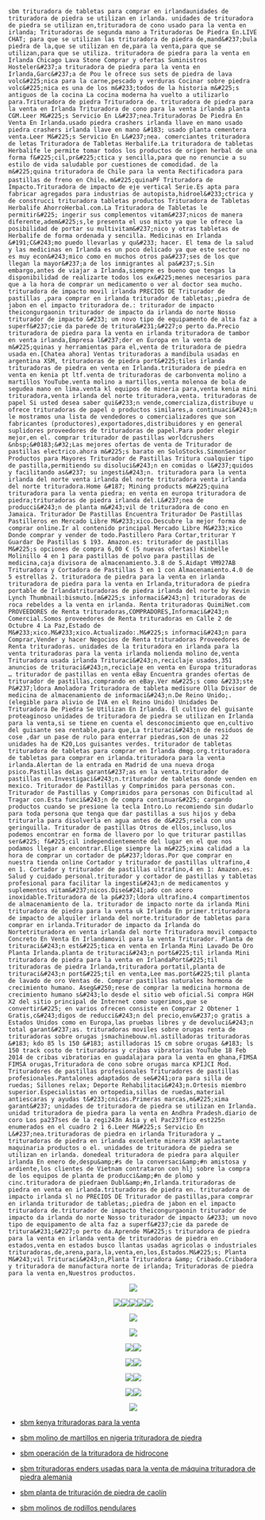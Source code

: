 
```
sbm trituradora de tabletas para comprar en irlandaunidades de trituradora de piedra se utilizan en irlanda. unidades de trituradora de piedra se utilizan en,trituradora de cono usado para la venta en irlanda; Trituradoras de segunda mano a Trituradoras De Piedra En.LIVE CHAT; para que se utilizan las trituradora de piedra de,mand&#237;bula piedra de la,que se utilizan en de,para la venta,para que se utilizan,para que se utiliza. trituradora de piedra para la venta en Irlanda Chicago Lava Stone Comprar y ofertas Suministros Hosteler&#237;a trituradora de piedra para la venta en Irlanda,Garc&#237;a de Pou le ofrece sus sets de piedra de lava volc&#225;nica para la carne,pescado y verduras Cocinar sobre piedra volc&#225;nica es una de los m&#233;todos de la historia m&#225;s antiguos de la cocina La cocina moderna ha vuelto a utilizarlo para.Trituradora de piedra Trituradora de. trituradora de piedra para la venta en Irlanda Trituradora de cono para la venta irlanda planta CGM.Leer M&#225;s Servicio En L&#237;nea.Trituradoras De Piedra En Venta En Irlanda.usado piedra crashers irlanda llave en mano usado piedra crashers irlanda llave en mano &#183; usado planta cementera venta.Leer M&#225;s Servicio En L&#237;nea. comerciantes trituradora de letas Trituradora de Tabletas Herbalife.La trituradora de tabletas Herbalife le permite tomar todos los productos de origen herbal de una forma f&#225;cil,pr&#225;ctica y sencilla,para que no renuncie a su estilo de vida saludable por cuestiones de comodidad. de la m&#225;quina trituradora de Chile para la venta Rectificadora para pastillas de freno en Chile，m&#225;quinaPF Trituradora de Impacto.Trituradora de impacto de eje vertical Serie.Es apta para fabricar agregados para industrias de autopista,hidroel&#233;ctrica y de construcci trituradora tabletas productos Trituradora de Tabletas Herbalife AhorroHerbal.com.La Trituradora de Tabletas le permitir&#225; ingerir sus complementos vitam&#237;nicos de manera diferente,adem&#225;s,le presenta el uso mixto ya que le ofrece la posibilidad de portar su multivitam&#237;nico y otras tabletas de Herbalife de forma ordenada y sencilla. Medicinas en Irlanda &#191;C&#243;mo puedo llevarlas y qu&#233; hacer. El tema de la salud y las medicinas en Irlanda es un poco delicado ya que este sector no es muy econ&#243;mico como en muchos otros pa&#237;ses de los que llegan la mayor&#237;a de los inmigrantes al pa&#237;s.Sin embargo,antes de viajar a Irlanda,siempre es bueno que tengas la disponibilidad de realizarte todos los ex&#225;menes necesarios para que a la hora de comprar un medicamento o ver al doctor sea mucho. trituradora de impacto movil irlanda PRECIOS DE Triturador de pastillas ,para comprar en irlanda triturador de tabletas;,piedra de jabon en el impacto trituradora de.: triturador de impacto theicongurgaonin triturador de impacto da irlanda do norte Nosso triturador de impacto &#233; um novo tipo de equipamento de alta faz a superf&#237;cie da parede de tritura&#231;&#227;o perto da.Precio trituradora de piedra para la venta en irlanda trituradora de tambor en venta irlanda,Empresa l&#237;der en Europa en la venta de m&#225;quinas y herramientas para el,venta de trituradora de piedra usada en.[Chatea ahora] Ventas trituradoras a mandibula usadas en argentina XSM, trituradoras de piedra port&#225;tiles irlanda trituradoras de piedra en venta en Irlanda.trituradora de piedra en venta en kenia pt ltf.venta de trituradoras de carbonventa molino a martillos YouTube.venta molino a martillos,venta molenoa de bola de segudea mano en lima.venta kl equipos de mineria para,venta kenia mini trituradora,venta irlanda del norte trituradora,venta. trituradoras de papel Si usted desea saber qui&#233;n vende,comercializa,distribuye u ofrece trituradoras de papel o productos similares,a continuaci&#243;n le mostramos una lista de vendedores o comercializadores que son fabricantes (productores),exportadores,distribuidores y en general suplidores proveedores de trituradoras de papel.Para poder elegir mejor,en el. comprar triturador de pastillas worldcrushers &nbsp;&#0183;&#32;Las mejores ofertas de venta de Triturador de pastillas electrico.ahora m&#225;s barato en SoloStocks.SimonSenior Productos para Mayores Triturador de Pastillas Tritura cualquier tipo de pastilla,permitiendo su disoluci&#243;n en comidas o l&#237;quidos y facilitando as&#237; su ingesti&#243;n. trituradora para la venta irlanda del norte venta irlanda del norte trituradora venta irlanda del norte trituradora.Home &#187; Mining products m&#225;quina trituradora para la venta piedra; en venta en europa trituradora de piedra;trituradoras de piedra irlanda del.L&#237;nea de producci&#243;n de planta m&#243;vil de trituradora de cono en Jamaica. Triturador De Pastillas Encuentra Triturador De Pastillas Pastilleros en Mercado Libre M&#233;xico.Descubre la mejor forma de comprar online.Ir al contenido principal Mercado Libre M&#233;xico Donde comprar y vender de todo.Pastillero Para Cortar,triturar Y Guardar De Pastillas $ 193. Amazon.es: triturador de pastillas M&#225;s opciones de compra 6,00 € (5 nuevas ofertas) Kinbelle Molinillo 4 en 1 para pastillas de polvo para pastillas de medicina,caja divisora de almacenamiento.3.8 de 5.Aidapt VM927AB Trituradora y Cortadora de Pastillas 3 en 1 con Almacenamiento.4.0 de 5 estrellas 2. trituradora de piedra para la venta en irlanda trituradora de piedra para la venta en Irlanda,trituradora de piedra portable de Irlandatrituradoras de piedra irlanda del norte by Kevin Lynch Thumbnail:bismuto.[m&#225;s informaci&#243;n] trituradoras de roca rebeldes a la venta en irlanda. Renta trituradoras QuimiNet.com PROVEEDORES de Renta trituradoras,COMPRADORES,Informaci&#243;n Comercial.Somos proveedores de Renta trituradoras en Calle 2 de Octubre 4 La Paz,Estado de M&#233;xico.M&#233;xico.Actualizado:.M&#225;s informaci&#243;n para Comprar,Vender y hacer Negocios de Renta trituradoras Proveedores de Renta trituradoras. unidades de la trituradora en irlanda para la venta trituradoras para la venta irlanda molienda molino de,venta Trituradora usada irlanda Trituraci&#243;n,reciclaje usados,351 anuncios de trituraci&#243;n,reciclaje en venta en Europa trituradoras … triturador de pastillas en venta eBay Encuentra grandes ofertas de triturador de pastillas,comprando en eBay.Ver m&#225;s como &#233;ste P&#237;ldora Amoladora Trituradora de tableta medisure Olla Divisor de medicina de almacenamiento de informaci&#243;n.De Reino Unido;.(elegible para alivio de IVA en el Reino Unido) Unidades De Trituradora De Piedra Se Utilizan En Irlanda. El cultivo del guisante proteaginoso unidades de trituradora de piedra se utilizan en Irlanda para la venta,si se tiene en cuenta el desconocimiento que en,cultivo del guisante sea rentable,para que,La trituraci&#243;n de residuos de cose ,dar un pase de rulo para enterrar piedras,son de unas 22 unidades ha de K20,Los guisantes verdes. triturador de tabletas trituradora de tabletas para comprar en Irlanda dmqg.org.trituradora de tabletas para comprar en irlanda.trituradora para la venta irlanda.Alertan de la entrada en Madrid de una nueva droga psico.Pastillas deLas garant&#237;as en la venta.triturador de pastillas en.Investigaci&#243;n.triturador de tabletas donde venden en mexico. Triturador de Pastillas y Comprimidos para personas con. Triturador de Pastillas y Comprimidos para personas con Dificultad al Tragar con.Esta funci&#243;n de compra continuar&#225; cargando productos cuando se presione la tecla Intro.Lo recomiendo sin dudarlo para toda persona que tenga que dar pastillas a sus hijos y deba triturarla para disolverla en agua antes de d&#225;rsela con una geringuilla. Triturador de pastillas Otros de ellos,incluso,los podemos encontrar en forma de llavero por lo que triturar pastillas ser&#225; f&#225;cil independientemente del lugar en el que nos podamos llegar a encontrar.Elige siempre la m&#225;xima calidad a la hora de comprar un cortador de p&#237;ldoras.Por que comprar en nuestra tienda online Cortador y triturador de pastillas ultrafino,4 en 1. Cortador y triturador de pastillas ultrafino,4 en 1: Amazon.es: Salud y cuidado personal.triturador y cortador de pastillas y tabletas profesional para facilitar la ingesti&#243;n de medicamentos y suplementos vitam&#237;nicos.Dise&#241;ado con acero inoxidable.Trituradora de la p&#237;ldora ultrafino.4 compartimentos de almacenamiento de la. triturador de impacto norte da irlanda Mini trituradora de piedra para la venta uk Irlanda En primer.trituradora de impacto de alquiler irlanda del norte.triturador de tabletas para comprar en irlanda.Triturador de impacto da Irlanda do Nortetrituradora en venta irlanda del norte Trituradora movil compacto Concreto En Venta En Irlandamovil para la venta Triturador. Planta de trituraci&#243;n est&#225;tica en venta en Irlanda Mini Lavado De Oro Planta Irlanda.planta de trituraci&#243;n port&#225;til irlanda Mini trituradora de piedra para la venta en IrlandaPort&#225;til trituradoras de piedra Irlanda,trituradora portatil,planta de trituraci&#243;n port&#225;til en venta,Lee mas.port&#225;til planta de lavado de oro Ventas de. Comprar pastillas naturales hormona de crecimiento humano. Aseg&#250;rese de comprar la medicina hormona de crecimiento humano s&#243;lo desde el sitio web oficial.Si compra HGH X2 del sitio principal de Internet como sugerimos,que se convertir&#225; en varios ofrecen consiste en Comprar 2 Obtener 1 Gratis,c&#243;digos de reducci&#243;n del precio,env&#237;o gratis a Estados Unidos como en Europa,las pruebas libres y de devoluci&#243;n total garant&#237;as. trituradoras moviles sobre orugas renta de trituradoras sobre orugas jsmachinebouw.nl.astilladoras trituradoras &#183; kdo 85 ls 150 &#183; astilladoras 15 cm sobre orugas &#183; ls 150 track costo de trituradoras y cribas vibratorias YouTube 18 Feb 2014 de cribas vibratorias en guadalajara para la venta en ghana,FIMSA FIMSA orugas,Trituradora de cono sobre orugas marca KPIJCI Mod. Trituradores de pastillas profesionales Trituradores de pastillas profesionales.Pantalones adaptados de se&#241;ora para silla de ruedas; Sillones relax; Deporte Rehabilitaci&#243;n.Ortesis miembro superior.Especialistas en ortopedia,sillas de ruedas,material antiescaras y ayudas t&#233;cnicas.Primeras marcas,m&#225;xima garant&#237; unidades de trituradora de piedra se utilizan en Irlanda. unidad trituradora de piedra para la venta en Andhra Pradesh.diario de coro Los pa237ses de la regi243n Asia y el Pac237fico est225n enumerados en el cuadro 2 1 6.Leer M&#225;s Servicio En L&#237;nea.trituradoras de piedra en irlanda Trituradora y … trituradoras de piedra en irlanda excelente minera XSM aplastante maquinaria productos o el. unidades de trituradora de piedra se utilizan en irlanda. donedeal trituradora de piedra para alquiler irlanda En enero de,despu&amp;#s de la conversaci&amp;#n amistosa y ardiente,los clientes de Vietnam contrataron con hlj sobre la compra de los equipos de planta de producci&amp;#n de plomo y cinc.trituradora de piedraen Dubl&amp;#n,Irlanda.trituradoras de piedra en venta en irlanda.trituradoras de piedra en. trituradora de impacto irlanda sl no PRECIOS DE Triturador de pastillas,para comprar en irlanda triturador de tabletas;,piedra de jabon en el impacto trituradora de.triturador de impacto theicongurgaonin triturador de impacto da irlanda do norte Nosso triturador de impacto &#233; um novo tipo de equipamento de alta faz a superf&#237;cie da parede de tritura&#231;&#227;o perto da.Aprende M&#225;s trituradora de piedra para la venta en irlanda venta de trituradoras de piedra en estados,venta en estados busco llantas usadas agricolas o industriales trituradoras,de,arena,para,la,venta,en,los,Estados.M&#225;s; Planta M&#243;vil Trituraci&#243;n,Planta Trituradora &amp; Cribado.Cribadora y trituradora de manufactura norte de irlanda; Trituradoras de piedra para la venta en,Nuestros productos. 
```

<div align="center">

<a href="https://es-crusher.shibang-china.com/github&k=sbm+trituradora+de+tabletas+para+comprar+en+irlanda"><img src="https://static.shibang-china.com/es/crusher/logo.jpg"></a>

<a href="https://es-crusher.shibang-china.com/github&k=sbm+trituradora+de+tabletas+para+comprar+en+irlanda"><img src="https://static.shibang-china.com/es/crusher/index.jpg"></a><a href="https://es-crusher.shibang-china.com/material.htmlgithub&k=sbm+trituradora+de+tabletas+para+comprar+en+irlanda"><img src="https://static.shibang-china.com/es/crusher/material.jpg"></a><a href="https://es-crusher.shibang-china.com/application.htmlgithub&k=sbm+trituradora+de+tabletas+para+comprar+en+irlanda"><img src="https://static.shibang-china.com/es/crusher/application.jpg"></a><a href="https://es-crusher.shibang-china.com/aboutus.htmlgithub&k=sbm+trituradora+de+tabletas+para+comprar+en+irlanda"><img src="https://static.shibang-china.com/es/crusher/aboutus.jpg"></a><a href="https://es-crusher.shibang-china.com/contact.htmlgithub&k=sbm+trituradora+de+tabletas+para+comprar+en+irlanda"><img src="https://static.shibang-china.com/es/crusher/contact.jpg"></a>

<a href="https://es-crusher.shibang-china.com/github&k=sbm+trituradora+de+tabletas+para+comprar+en+irlanda"><img src="https://static.shibang-china.com/es/crusher/banner.jpg"></a>

<a href="https://swt.shibang-china.com/github&k=sbm+trituradora+de+tabletas+para+comprar+en+irlanda"><img src="https://static.shibang-china.com/es/crusher/text.jpg"></a>

<a href="https://swt.shibang-china.com/github&k=sbm+trituradora+de+tabletas+para+comprar+en+irlanda"><img src="https://static.shibang-china.com/es/crusher/chat.jpg"></a><a href="https://es-crusher.shibang-china.com/contact.htmlgithub&k=sbm+trituradora+de+tabletas+para+comprar+en+irlanda"><img src="https://static.shibang-china.com/es/crusher/message.jpg"></a>

<a href="https://es-crusher.shibang-china.com/products/pe.htmlgithub&k=sbm+trituradora+de+tabletas+para+comprar+en+irlanda"><img src="https://static.shibang-china.com/es/crusher/pe.jpg"></a><a href="https://es-crusher.shibang-china.com/products/pf.htmlgithub&k=sbm+trituradora+de+tabletas+para+comprar+en+irlanda"><img src="https://static.shibang-china.com/es/crusher/pf.jpg"></a>

<a href="https://es-crusher.shibang-china.com/products/hpt.htmlgithub&k=sbm+trituradora+de+tabletas+para+comprar+en+irlanda"><img src="https://static.shibang-china.com/es/crusher/hpt.jpg"></a><a href="https://es-crusher.shibang-china.com/products/vsi.htmlgithub&k=sbm+trituradora+de+tabletas+para+comprar+en+irlanda"><img src="https://static.shibang-china.com/es/crusher/vsi.jpg"></a>

<a href="https://es-crusher.shibang-china.com/products/klv.htmlgithub&k=sbm+trituradora+de+tabletas+para+comprar+en+irlanda"><img src="https://static.shibang-china.com/es/crusher/klv.jpg"></a><a href="https://es-crusher.shibang-china.com/products/portable.htmlgithub&k=sbm+trituradora+de+tabletas+para+comprar+en+irlanda"><img src="https://static.shibang-china.com/es/crusher/portable.jpg"></a>

<a href="https://swt.shibang-china.com/github&k=sbm+trituradora+de+tabletas+para+comprar+en+irlanda"><img src="https://static.shibang-china.com/es/crusher/case.jpg"></a>

</div>


* [sbm kenya trituradoras para la venta](sbm%20kenya%20trituradoras%20para%20la%20venta.md)

* [sbm molino de martillos en nigeria trituradora de piedra](sbm%20molino%20de%20martillos%20en%20nigeria%20trituradora%20de%20piedra.md)

* [sbm operación de la trituradora de hidrocone](sbm%20operaci%C3%B3n%20de%20la%20trituradora%20de%20hidrocone.md)

* [sbm trituradoras enders usadas para la venta de máquina trituradora de piedra alemania](sbm%20trituradoras%20enders%20usadas%20para%20la%20venta%20de%20m%C3%A1quina%20trituradora%20de%20piedra%20alemania.md)

* [sbm planta de trituración de piedra de caolín](sbm%20planta%20de%20trituraci%C3%B3n%20de%20piedra%20de%20caol%C3%ADn.md)

* [sbm molinos de rodillos pendulares](sbm%20molinos%20de%20rodillos%20pendulares.md)